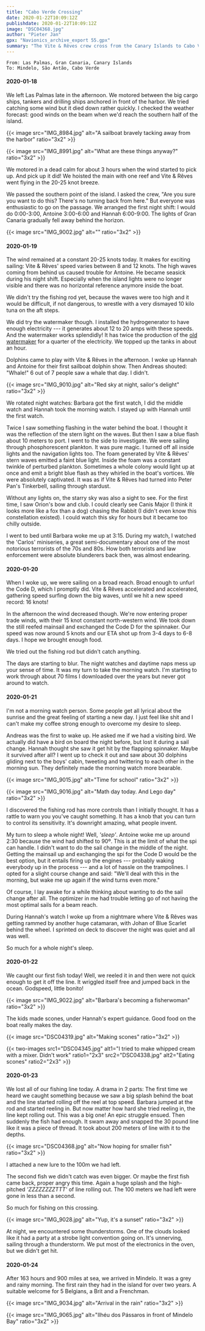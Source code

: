 ```yaml
---
title: "Cabo Verde Crossing"
date: 2020-01-22T10:09:12Z
publishdate: 2020-01-22T10:09:12Z
image: "DSC04368.jpg"
author: "Pieter Jan"
gpx: "Navionics_archive_export 55.gpx"
summary: "The Vite & Rêves crew cross from the Canary Islands to Cabo Verde."
---
```


`From: Las Palmas, Gran Canaria, Canary Islands`<br/>
`To: Mindelo, São Antão, Cabo Verde`

#### 2020-01-18

We left Las Palmas late in the afternoon. We motored between the big cargo ships, tankers and drilling ships anchored in front of the harbor. We tried catching some wind but it died down rather quickly. I checked the weather forecast: good winds on the beam when we'd reach the southern half of the island.

{{< image src="IMG_8984.jpg" alt="A sailboat bravely tacking away from the harbor" ratio="3x2" >}}

{{< image src="IMG_8991.jpg" alt="What are these things anyway?" ratio="3x2" >}}

We motored in a dead calm for about 3 hours when the wind started to pick up. And pick up it did! We hoisted the main with one reef and Vite & Rêves went flying in the 20-25 knot breeze.

We passed the southern point of the island. I asked the crew, "Are you sure you want to do this? There's no turning back from here." But everyone was enthusiastic to go on the passage. We arranged the first night shift: I would do 0:00-3:00, Antoine 3:00-6:00 and Hannah 6:00-9:00. The lights of Gran Canaria gradually fell away behind the horizon.

{{< image src="IMG_9002.jpg" alt="" ratio="3x2" >}}

#### 2020-01-19

The wind remained at a constant 20-25 knots today. It makes for exciting sailing: Vite & Rêves' speed varies between 8 and 12 knots. The high waves coming from behind us caused trouble for Antoine. He became seasick during his night shift. Especially when the island lights were no longer visible and there was no horizontal reference anymore inside the boat.

We didn't try the fishing rod yet, because the waves were too high and it would be difficult, if not dangerous, to wrestle with a very dismayed 10 kilo tuna on the aft steps.

We did try the watermaker though. I installed the hydrogenerator to have enough electricity --- it generates about 12 to 20 amps with these speeds. And the watermaker works splendidly! It has twice the production of the [old watermaker](/captains-log/2019-10-09-ithaki-antipaxoi-making-water) for a quarter of the electricity. We topped up the tanks in about an hour.

Dolphins came to play with Vite & Rêves in the afternoon. I woke up Hannah and Antoine for their first sailboat dolphin show. Then Andreas shouted: "Whale!" 6 out of 7 people saw a whale that day. I didn't.

{{< image src="IMG_9010.jpg" alt="Red sky at night, sailor's delight" ratio="3x2" >}}

We rotated night watches: Barbara got the first watch, I did the middle watch and Hannah took the morning watch. I stayed up with Hannah until the first watch.

Twice I saw something flashing in the water behind the boat. I thought it was the reflection of the stern light on the waves. But then I saw a blue flash about 10 meters to port. I went to the side to investigate. We were sailing through phosphorescent plankton. It was pure magic. I turned off all inside lights and the navigation lights too. The foam generated by Vite & Rêves' stern waves emitted a faint blue light. Inside the foam was a constant twinkle of perturbed plankton. Sometimes a whole colony would light up at once and emit a bright blue flash as they whirled in the boat's vortices. We were absolutely captivated. It was as if Vite & Rêves had turned into Peter Pan's Tinkerbell, sailing through stardust.

Without any lights on, the starry sky was also a sight to see. For the first time, I saw Orion's bow and club. I could clearly see Canis Major (I think it looks more like a fox than a dog) chasing the Rabbit (I didn't even know this constellation existed). I could watch this sky for hours but it became too chilly outside.

I went to bed until Barbara woke me up at 3:15. During my watch, I watched the 'Carlos' miniseries, a great semi-documentary about one of the most notorious terrorists of the 70s and 80s. How both terrorists and law enforcement were absolute blunderers back then, was almost endearing.

#### 2020-01-20

When I woke up, we were sailing on a broad reach. Broad enough to unfurl the Code D, which I promptly did. Vite & Rêves accelerated and accelerated, gathering speed surfing down the big waves, until we hit a new speed record: 16 knots!

In the afternoon the wind decreased though. We're now entering proper trade winds, with their 15 knot constant north-western wind. We took down the still reefed mainsail and exchanged the Code D for the spinnaker. Our speed was now around 5 knots and our ETA shot up from 3-4 days to 6-8 days. I hope we brought enough food.

We tried out the fishing rod but didn't catch anything.

The days are starting to blur. The night watches and daytime naps mess up your sense of time. It was my turn to take the morning watch. I'm starting to work through about 70 films I downloaded over the years but never got around to watch.

#### 2020-01-21

I'm not a morning watch person. Some people get all lyrical about the sunrise and the great feeling of starting a new day. I just feel like shit and I can't make my coffee strong enough to overcome my desire to sleep.

Andreas was the first to wake up. He asked me if we had a visiting bird. We actually did have a bird on board the night before, but lost it during a sail change. Hannah thought she saw it get hit by the flapping spinnaker. Maybe it survived after all? I went up to check it out and saw about 30 dolphins gliding next to the boys' cabin, tweeting and twittering to each other in the morning sun. They definitely made the morning watch more bearable.

{{< image src="IMG_9015.jpg" alt="Time for school" ratio="3x2" >}}

{{< image src="IMG_9016.jpg" alt="Math day today. And Lego day" ratio="3x2" >}}

I discovered the fishing rod has more controls than I initially thought. It has a rattle to warn you you've caught something. It has a knob that you can turn to control its sensitivity. It's downright amazing, what people invent.

My turn to sleep a whole night! Well, _'sleep'_. Antoine woke me up around 2:30 because the wind had shifted to 90º. This is at the limit of what the spi can handle. I didn't want to do the sail change in the middle of the night. Getting the mainsail up and exchanging the spi for the Code D would be the best option, but it entails firing up the engines --- probably waking everybody up in the process --- and a lot of hassle on the trampolines. I opted for a slight course change and said: "We'll deal with this in the morning, but wake me up again if the wind turns even more."

Of course, I lay awake for a while thinking about wanting to do the sail change after all. The optimizer in me had trouble letting go of not having the most optimal sails for a beam reach.

During Hannah's watch I woke up from a nightmare where Vite & Rêves was getting rammed by another huge catamaran, with Johan of Blue Scarlet behind the wheel. I sprinted on deck to discover the night was quiet and all was well.

So much for a whole night's sleep.

#### 2020-01-22

We caught our first fish today! Well, we reeled it in and then were not quick enough to get it off the line. It wriggled itself free and jumped back in the ocean. Godspeed, little bonito!

{{< image src="IMG_9022.jpg" alt="Barbara's becoming a fisherwoman" ratio="3x2" >}}

The kids made scones, under Hannah's expert guidance. Good food on the boat really makes the day.

{{< image src="DSC04319.jpg" alt="Making scones" ratio="3x2" >}}

{{< two-images src1="DSC04345.jpg" alt1="I tried to make whipped cream with a mixer. Didn't work" ratio1="2x3" src2="DSC04338.jpg" alt2="Eating scones" ratio2="2x3" >}}


#### 2020-01-23

We lost all of our fishing line today. A drama in 2 parts: The first time we heard we caught something because we saw a big splash behind the boat and the line started rolling off the reel at top speed. Barbara jumped at the rod and started reeling in. But now matter how hard she tried reeling in, the line kept rolling out. This was a big one! An epic struggle ensued. Then suddenly the fish had enough. It swam away and snapped the 30 pound line like it was a piece of thread. It took about 200 meters of line with it to the depths.

{{< image src="DSC04368.jpg" alt="Now hoping for smaller fish" ratio="3x2" >}}

I attached a new lure to the 100m we had left.

The second fish we didn't catch was even bigger. Or maybe the first fish came back, proper angry this time. Again a huge splash and the high-pitched _'ZZZZZZZZTTT'_ of line rolling out. The 100 meters we had left were gone in less than a second.

So much for fishing on this crossing.

{{< image src="IMG_9028.jpg" alt="Yup, it's a sunset" ratio="3x2" >}}

At night, we encountered some thunderstorms. One of the clouds looked like it had a party at a strobe light convention going on. It's unnerving, sailing through a thunderstorm. We put most of the electronics in the oven, but we didn't get hit.

#### 2020-01-24

After 163 hours and 900 miles at sea, we arrived in Mindelo. It was a grey and rainy morning. The first rain they had in the island for over two years. A suitable welcome for 5 Belgians, a Brit and a Frenchman.

{{< image src="IMG_9034.jpg" alt="Arrival in the rain" ratio="3x2" >}}

{{< image src="IMG_9065.jpg" alt="Ilhéu dos Pássaros in front of Mindelo Bay" ratio="3x2" >}}

